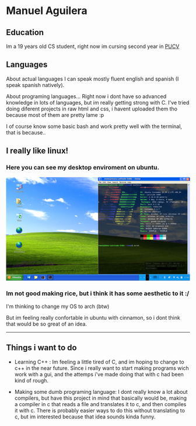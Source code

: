 # Manuel Aguilera

## Education

Im a 19 years old CS student, right now im cursing second year in [PUCV](https://www.pucv.cl/)


## Languages

About actual languages I can speak mostly fluent english and spanish (I speak spanish natively). 

About programing languages... 
Right now i dont have so advanced knowledge in lots of languages, but im really getting strong with C.
I've tried doing diferent projects in raw html and css, i havent uploaded them tho because most of them are pretty lame :p


I of course know some basic bash and work pretty well with the terminal, that is because..

## I really like linux!
### Here you can see my desktop enviroment on ubuntu.

![Imagen desktop](desktopEnv.png)

### Im not good making rice, but i think it has some aesthetic to it :/



I'm thinking to change my OS to arch (btw)

But im feeling really confortable in ubuntu with cinnamon, so i dont think that would be so great of an idea.

--- 

## Things i want to do

- Learning C++ : Im feeling a little tired of C, and im hoping to change to c++ in the near future. Since i really want to start making programs wich work with a gui, and the attemps i've made doing that with c had been kind of rough.

- Making some dumb programing language: I dont really know a lot about compilers, but have this project in mind that basically would be, making a compiler in c that reads a file and translates it to c, and then compiles it with c. There is probably easier ways to do this without translating to c, but im interested because that idea sounds kinda funny.

